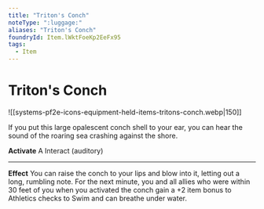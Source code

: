 ```yaml
---
title: "Triton's Conch"
noteType: ":luggage:"
aliases: "Triton's Conch"
foundryId: Item.lWktFoeKp2EeFx95
tags:
  - Item
---
```


# Triton's Conch
![[systems-pf2e-icons-equipment-held-items-tritons-conch.webp|150]]

If you put this large opalescent conch shell to your ear, you can hear the sound of the roaring sea crashing against the shore.

**Activate** A Interact (auditory)

* * *

**Effect** You can raise the conch to your lips and blow into it, letting out a long, rumbling note. For the next minute, you and all allies who were within 30 feet of you when you activated the conch gain a +2 item bonus to Athletics checks to Swim and can breathe under water.


